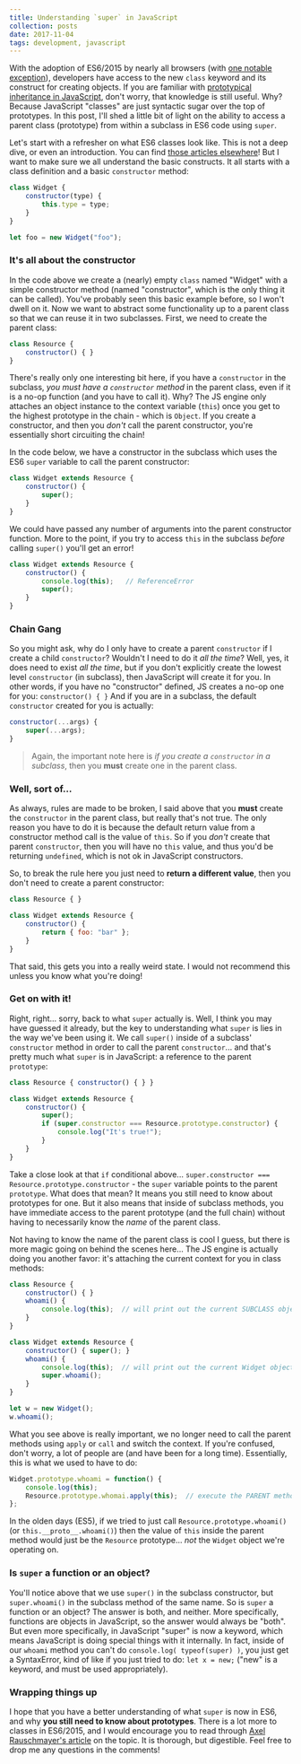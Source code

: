 ```yaml
---
title: Understanding `super` in JavaScript
collection: posts
date: 2017-11-04
tags: development, javascript
---
```


With the adoption of ES6/2015 by nearly all browsers (with [one notable exception](http://caniuse.com/#feat=es6-class)), developers have access to the new `class` keyword and its construct for creating objects. If you are familiar with [prototypical inheritance in JavaScript](https://jordankasper.com/object-oriented-javascript-part-the-first/), don't worry, that knowledge is still useful. Why? Because JavaScript "classes" are just syntactic sugar over the top of prototypes. In this post, I'll shed a little bit of light on the ability to access a parent class (prototype) from within a subclass in ES6 code using `super`.

Let's start with a refresher on what ES6 classes look like. This is not a deep dive, or even an introduction. You can find [those articles elsewhere](https://developer.ibm.com/node/2015/08/12/an-introduction-to-javascript-es6-classes/)! But I want to make sure we all understand the basic constructs. It all starts with a class definition and a basic `constructor` method:

```javascript
class Widget {
    constructor(type) {
        this.type = type;
    }
}

let foo = new Widget("foo");
```

### It's all about the constructor

In the code above we create a (nearly) empty `class` named "Widget" with a simple constructor method (named "constructor", which is the only thing it can be called). You've probably seen this basic example before, so I won't dwell on it. Now we want to abstract some functionality up to a parent class so that we can reuse it in two subclasses. First, we need to create the parent class:

```javascript
class Resource {
    constructor() { }
}
```

There's really only one interesting bit here, if you have a `constructor` in the subclass, _you must have a `constructor` method_ in the parent class, even if it is a no-op function (and you have to call it). Why? The JS engine only attaches an object instance to the context variable (`this`) once you get to the highest prototype in the chain - which is `Object`. If you create a constructor, and then you _don't_ call the parent constructor, you're essentially short circuiting the chain!

In the code below, we have a constructor in the subclass which uses the ES6 `super` variable to call the parent constructor:

```javascript
class Widget extends Resource {
    constructor() {
        super();
    }
}
```

We could have passed any number of arguments into the parent constructor function. More to the point, if you try to access `this` in the subclass _before_ calling `super()` you'll get an error!

```javascript
class Widget extends Resource {
    constructor() {
        console.log(this);   // ReferenceError
        super();
    }
}
```

### Chain Gang

So you might ask, why do I only have to create a parent `constructor` if I create a child `constructor`? Wouldn't I need to do it _all the time_? Well, yes, it does need to exist _all the time_, but if you don't explicitly create the lowest level `constructor` (in  subclass), then JavaScript will create it for you. In other words, if you have no "constructor" defined, JS creates a no-op one for you: `constructor() { }` And if you are in a subclass, the default `constructor` created for you is actually:

```javascript
constructor(...args) {
    super(...args);
}
```

> Again, the important note here is _if you create a `constructor` in a subclass_, then you **must** create one in the parent class.

### Well, sort of...

As always, rules are made to be broken, I said above that you **must** create the `constructor` in the parent class, but really that's not true. The only reason you have to do it is because the default return value from a constructor method call is the value of `this`. So if you _don't_ create that parent `constructor`, then you will have no `this` value, and thus you'd be returning `undefined`, which is not ok in JavaScript constructors.

So, to break the rule here you just need to **return a different value**, then you don't need to create a parent constructor:

```javascript
class Resource { }

class Widget extends Resource {
    constructor() {
        return { foo: "bar" };
    }
}
```

That said, this gets you into a really weird state. I would not recommend this unless you know what you're doing!

### Get on with it!

Right, right... sorry, back to what `super` actually is. Well, I think you may have guessed it already, but the key to understanding what `super` is lies in the way we've been using it. We call `super()` inside of a subclass' `constructor` method in order to call the parent `constructor`... and that's pretty much what `super` is in JavaScript: a reference to the parent `prototype`:

```javascript
class Resource { constructor() { } }

class Widget extends Resource {
    constructor() {
        super();
        if (super.constructor === Resource.prototype.constructor) {
            console.log("It's true!");
        }
    }
}
```

Take a close look at that `if` conditional above... `super.constructor === Resource.prototype.constructor` - the `super` variable points to the parent `prototype`. What does that mean? It means you still need to know about prototypes for one. But it also means that inside of subclass methods, you have immediate access to the parent prototype (and the full chain) without having to necessarily know the _name_ of the parent class.

Not having to know the name of the parent class is cool I guess, but there is more magic going on behind the scenes here... The JS engine is actually doing you another favor: it's attaching the current context for you in class methods:

```javascript
class Resource {
    constructor() { }
    whoami() {
        console.log(this);  // will print out the current SUBCLASS object
    }
}

class Widget extends Resource {
    constructor() { super(); }
    whoami() {
        console.log(this);  // will print out the current Widget object
        super.whoami();
    }
}

let w = new Widget();
w.whoami();
```

What you see above is really important, we no longer need to call the parent methods using `apply` or `call` and switch the context. If you're confused, don't worry, a lot of people are (and have been for a long time). Essentially, this is what we used to have to do:

```javascript
Widget.prototype.whoami = function() {
    console.log(this);
    Resource.prototype.whomai.apply(this);  // execute the PARENT method, switching the context
};
```

In the olden days (ES5), if we tried to just call `Resource.prototype.whoami()` (or `this.__proto__.whoami()`) then the value of `this` inside the parent method would just be the `Resource` prototype... _not_ the `Widget` object we're operating on.

### Is `super` a function or an object?

You'll notice above that we use `super()` in the subclass constructor, but `super.whoami()` in the subclass method of the same name. So is `super` a function or an object? The answer is both, and neither. More specifically, functions are objects in JavaScript, so the answer would always be "both". But even more specifically, in JavaScript "super" is now a keyword, which means JavaScript is doing special things with it internally. In fact, inside of our `whoami` method you can't do `console.log( typeof(super) )`, you just get a SyntaxError, kind of like if you just tried to do: `let x = new;` ("new" is a keyword, and must be used appropriately).

### Wrapping things up

I hope that you have a better understanding of what `super` is now in ES6, and why **you still need to know about prototypes**. There is a lot more to classes in ES6/2015, and I would encourage you to read through [Axel Rauschmayer's article](http://2ality.com/2015/02/es6-classes-final.html) on the topic. It is thorough, but digestible. Feel free to drop me any questions in the comments!

